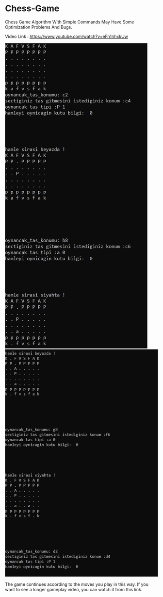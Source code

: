 # Chess-Game
Chess Game Algorithm With Simple Commands May Have Some Optimization Problems And Bugs.

Video Link : https://www.youtube.com/watch?v=eFn1rihxkUw


![image alt](https://github.com/HalitKosemen/Chess-Game/blob/e21ebe3a5d63bc8d2b746afef80857249d8662ff/Cheess-Game/chess1.JPG)
![image alt](https://github.com/HalitKosemen/Chess-Game/blob/514a7c8f04e580d8e8f71bca14f50b6f3fef4d55/Cheess-Game/chess2.JPG)


The game continues according to the moves you play in this way. If you want to see a longer gameplay video, you can watch it from this link.




